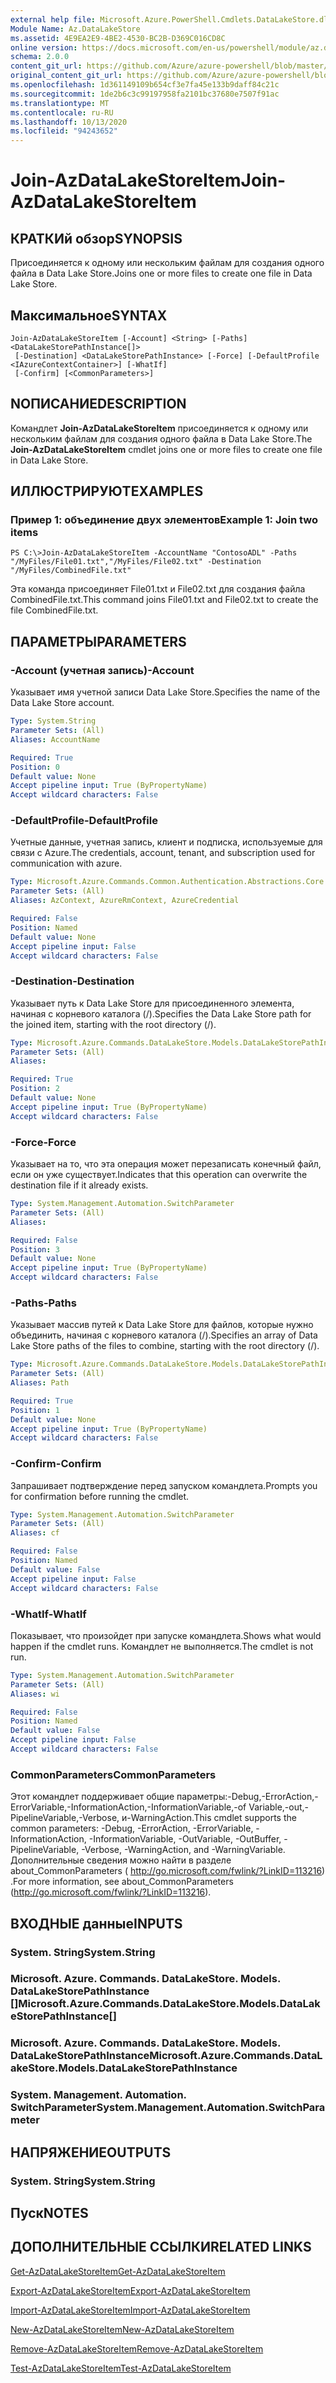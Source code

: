 ```yaml
---
external help file: Microsoft.Azure.PowerShell.Cmdlets.DataLakeStore.dll-Help.xml
Module Name: Az.DataLakeStore
ms.assetid: 4E9EA2E9-4BE2-4530-BC2B-D369C016CD8C
online version: https://docs.microsoft.com/en-us/powershell/module/az.datalakestore/join-azdatalakestoreitem
schema: 2.0.0
content_git_url: https://github.com/Azure/azure-powershell/blob/master/src/DataLakeStore/DataLakeStore/help/Join-AzDataLakeStoreItem.md
original_content_git_url: https://github.com/Azure/azure-powershell/blob/master/src/DataLakeStore/DataLakeStore/help/Join-AzDataLakeStoreItem.md
ms.openlocfilehash: 1d361149109b654cf3e7fa45e133b9daff84c21c
ms.sourcegitcommit: 1de2b6c3c99197958fa2101bc37680e7507f91ac
ms.translationtype: MT
ms.contentlocale: ru-RU
ms.lasthandoff: 10/13/2020
ms.locfileid: "94243652"
---
```

# <span data-ttu-id="b386c-101">Join-AzDataLakeStoreItem</span><span class="sxs-lookup"><span data-stu-id="b386c-101">Join-AzDataLakeStoreItem</span></span>

## <span data-ttu-id="b386c-102">КРАТКИй обзор</span><span class="sxs-lookup"><span data-stu-id="b386c-102">SYNOPSIS</span></span>
<span data-ttu-id="b386c-103">Присоединяется к одному или нескольким файлам для создания одного файла в Data Lake Store.</span><span class="sxs-lookup"><span data-stu-id="b386c-103">Joins one or more files to create one file in Data Lake Store.</span></span>

## <span data-ttu-id="b386c-104">Максимальное</span><span class="sxs-lookup"><span data-stu-id="b386c-104">SYNTAX</span></span>

```
Join-AzDataLakeStoreItem [-Account] <String> [-Paths] <DataLakeStorePathInstance[]>
 [-Destination] <DataLakeStorePathInstance> [-Force] [-DefaultProfile <IAzureContextContainer>] [-WhatIf]
 [-Confirm] [<CommonParameters>]
```

## <span data-ttu-id="b386c-105">NОПИСАНИЕ</span><span class="sxs-lookup"><span data-stu-id="b386c-105">DESCRIPTION</span></span>
<span data-ttu-id="b386c-106">Командлет **Join-AzDataLakeStoreItem** присоединяется к одному или нескольким файлам для создания одного файла в Data Lake Store.</span><span class="sxs-lookup"><span data-stu-id="b386c-106">The **Join-AzDataLakeStoreItem** cmdlet joins one or more files to create one file in Data Lake Store.</span></span>

## <span data-ttu-id="b386c-107">ИЛЛЮСТРИРУЮТ</span><span class="sxs-lookup"><span data-stu-id="b386c-107">EXAMPLES</span></span>

### <span data-ttu-id="b386c-108">Пример 1: объединение двух элементов</span><span class="sxs-lookup"><span data-stu-id="b386c-108">Example 1: Join two items</span></span>
```
PS C:\>Join-AzDataLakeStoreItem -AccountName "ContosoADL" -Paths "/MyFiles/File01.txt","/MyFiles/File02.txt" -Destination "/MyFiles/CombinedFile.txt"
```

<span data-ttu-id="b386c-109">Эта команда присоединяет File01.txt и File02.txt для создания файла CombinedFile.txt.</span><span class="sxs-lookup"><span data-stu-id="b386c-109">This command joins File01.txt and File02.txt to create the file CombinedFile.txt.</span></span>

## <span data-ttu-id="b386c-110">ПАРАМЕТРЫ</span><span class="sxs-lookup"><span data-stu-id="b386c-110">PARAMETERS</span></span>

### <span data-ttu-id="b386c-111">-Account (учетная запись)</span><span class="sxs-lookup"><span data-stu-id="b386c-111">-Account</span></span>
<span data-ttu-id="b386c-112">Указывает имя учетной записи Data Lake Store.</span><span class="sxs-lookup"><span data-stu-id="b386c-112">Specifies the name of the Data Lake Store account.</span></span>

```yaml
Type: System.String
Parameter Sets: (All)
Aliases: AccountName

Required: True
Position: 0
Default value: None
Accept pipeline input: True (ByPropertyName)
Accept wildcard characters: False
```

### <span data-ttu-id="b386c-113">-DefaultProfile</span><span class="sxs-lookup"><span data-stu-id="b386c-113">-DefaultProfile</span></span>
<span data-ttu-id="b386c-114">Учетные данные, учетная запись, клиент и подписка, используемые для связи с Azure.</span><span class="sxs-lookup"><span data-stu-id="b386c-114">The credentials, account, tenant, and subscription used for communication with azure.</span></span>

```yaml
Type: Microsoft.Azure.Commands.Common.Authentication.Abstractions.Core.IAzureContextContainer
Parameter Sets: (All)
Aliases: AzContext, AzureRmContext, AzureCredential

Required: False
Position: Named
Default value: None
Accept pipeline input: False
Accept wildcard characters: False
```

### <span data-ttu-id="b386c-115">-Destination</span><span class="sxs-lookup"><span data-stu-id="b386c-115">-Destination</span></span>
<span data-ttu-id="b386c-116">Указывает путь к Data Lake Store для присоединенного элемента, начиная с корневого каталога (/).</span><span class="sxs-lookup"><span data-stu-id="b386c-116">Specifies the Data Lake Store path for the joined item, starting with the root directory (/).</span></span>

```yaml
Type: Microsoft.Azure.Commands.DataLakeStore.Models.DataLakeStorePathInstance
Parameter Sets: (All)
Aliases:

Required: True
Position: 2
Default value: None
Accept pipeline input: True (ByPropertyName)
Accept wildcard characters: False
```

### <span data-ttu-id="b386c-117">-Force</span><span class="sxs-lookup"><span data-stu-id="b386c-117">-Force</span></span>
<span data-ttu-id="b386c-118">Указывает на то, что эта операция может перезаписать конечный файл, если он уже существует.</span><span class="sxs-lookup"><span data-stu-id="b386c-118">Indicates that this operation can overwrite the destination file if it already exists.</span></span>

```yaml
Type: System.Management.Automation.SwitchParameter
Parameter Sets: (All)
Aliases:

Required: False
Position: 3
Default value: None
Accept pipeline input: True (ByPropertyName)
Accept wildcard characters: False
```

### <span data-ttu-id="b386c-119">-Paths</span><span class="sxs-lookup"><span data-stu-id="b386c-119">-Paths</span></span>
<span data-ttu-id="b386c-120">Указывает массив путей к Data Lake Store для файлов, которые нужно объединить, начиная с корневого каталога (/).</span><span class="sxs-lookup"><span data-stu-id="b386c-120">Specifies an array of Data Lake Store paths of the files to combine, starting with the root directory (/).</span></span>

```yaml
Type: Microsoft.Azure.Commands.DataLakeStore.Models.DataLakeStorePathInstance[]
Parameter Sets: (All)
Aliases: Path

Required: True
Position: 1
Default value: None
Accept pipeline input: True (ByPropertyName)
Accept wildcard characters: False
```

### <span data-ttu-id="b386c-121">-Confirm</span><span class="sxs-lookup"><span data-stu-id="b386c-121">-Confirm</span></span>
<span data-ttu-id="b386c-122">Запрашивает подтверждение перед запуском командлета.</span><span class="sxs-lookup"><span data-stu-id="b386c-122">Prompts you for confirmation before running the cmdlet.</span></span>

```yaml
Type: System.Management.Automation.SwitchParameter
Parameter Sets: (All)
Aliases: cf

Required: False
Position: Named
Default value: False
Accept pipeline input: False
Accept wildcard characters: False
```

### <span data-ttu-id="b386c-123">-WhatIf</span><span class="sxs-lookup"><span data-stu-id="b386c-123">-WhatIf</span></span>
<span data-ttu-id="b386c-124">Показывает, что произойдет при запуске командлета.</span><span class="sxs-lookup"><span data-stu-id="b386c-124">Shows what would happen if the cmdlet runs.</span></span>
<span data-ttu-id="b386c-125">Командлет не выполняется.</span><span class="sxs-lookup"><span data-stu-id="b386c-125">The cmdlet is not run.</span></span>

```yaml
Type: System.Management.Automation.SwitchParameter
Parameter Sets: (All)
Aliases: wi

Required: False
Position: Named
Default value: False
Accept pipeline input: False
Accept wildcard characters: False
```

### <span data-ttu-id="b386c-126">CommonParameters</span><span class="sxs-lookup"><span data-stu-id="b386c-126">CommonParameters</span></span>
<span data-ttu-id="b386c-127">Этот командлет поддерживает общие параметры:-Debug,-ErrorAction,-ErrorVariable,-InformationAction,-InformationVariable,-of Variable,-out,-PipelineVariable,-Verbose, и-WarningAction.</span><span class="sxs-lookup"><span data-stu-id="b386c-127">This cmdlet supports the common parameters: -Debug, -ErrorAction, -ErrorVariable, -InformationAction, -InformationVariable, -OutVariable, -OutBuffer, -PipelineVariable, -Verbose, -WarningAction, and -WarningVariable.</span></span> <span data-ttu-id="b386c-128">Дополнительные сведения можно найти в разделе about_CommonParameters ( http://go.microsoft.com/fwlink/?LinkID=113216) .</span><span class="sxs-lookup"><span data-stu-id="b386c-128">For more information, see about_CommonParameters (http://go.microsoft.com/fwlink/?LinkID=113216).</span></span>

## <span data-ttu-id="b386c-129">ВХОДНЫЕ данные</span><span class="sxs-lookup"><span data-stu-id="b386c-129">INPUTS</span></span>

### <span data-ttu-id="b386c-130">System. String</span><span class="sxs-lookup"><span data-stu-id="b386c-130">System.String</span></span>

### <span data-ttu-id="b386c-131">Microsoft. Azure. Commands. DataLakeStore. Models. DataLakeStorePathInstance []</span><span class="sxs-lookup"><span data-stu-id="b386c-131">Microsoft.Azure.Commands.DataLakeStore.Models.DataLakeStorePathInstance[]</span></span>

### <span data-ttu-id="b386c-132">Microsoft. Azure. Commands. DataLakeStore. Models. DataLakeStorePathInstance</span><span class="sxs-lookup"><span data-stu-id="b386c-132">Microsoft.Azure.Commands.DataLakeStore.Models.DataLakeStorePathInstance</span></span>

### <span data-ttu-id="b386c-133">System. Management. Automation. SwitchParameter</span><span class="sxs-lookup"><span data-stu-id="b386c-133">System.Management.Automation.SwitchParameter</span></span>

## <span data-ttu-id="b386c-134">НАПРЯЖЕНИЕ</span><span class="sxs-lookup"><span data-stu-id="b386c-134">OUTPUTS</span></span>

### <span data-ttu-id="b386c-135">System. String</span><span class="sxs-lookup"><span data-stu-id="b386c-135">System.String</span></span>

## <span data-ttu-id="b386c-136">Пуск</span><span class="sxs-lookup"><span data-stu-id="b386c-136">NOTES</span></span>

## <span data-ttu-id="b386c-137">ДОПОЛНИТЕЛЬНЫЕ ССЫЛКИ</span><span class="sxs-lookup"><span data-stu-id="b386c-137">RELATED LINKS</span></span>

[<span data-ttu-id="b386c-138">Get-AzDataLakeStoreItem</span><span class="sxs-lookup"><span data-stu-id="b386c-138">Get-AzDataLakeStoreItem</span></span>](./Get-AzDataLakeStoreItem.md)

[<span data-ttu-id="b386c-139">Export-AzDataLakeStoreItem</span><span class="sxs-lookup"><span data-stu-id="b386c-139">Export-AzDataLakeStoreItem</span></span>](./Export-AzDataLakeStoreItem.md)

[<span data-ttu-id="b386c-140">Import-AzDataLakeStoreItem</span><span class="sxs-lookup"><span data-stu-id="b386c-140">Import-AzDataLakeStoreItem</span></span>](./Import-AzDataLakeStoreItem.md)

[<span data-ttu-id="b386c-141">New-AzDataLakeStoreItem</span><span class="sxs-lookup"><span data-stu-id="b386c-141">New-AzDataLakeStoreItem</span></span>](./New-AzDataLakeStoreItem.md)

[<span data-ttu-id="b386c-142">Remove-AzDataLakeStoreItem</span><span class="sxs-lookup"><span data-stu-id="b386c-142">Remove-AzDataLakeStoreItem</span></span>](./Remove-AzDataLakeStoreItem.md)

[<span data-ttu-id="b386c-143">Test-AzDataLakeStoreItem</span><span class="sxs-lookup"><span data-stu-id="b386c-143">Test-AzDataLakeStoreItem</span></span>](./Test-AzDataLakeStoreItem.md)


